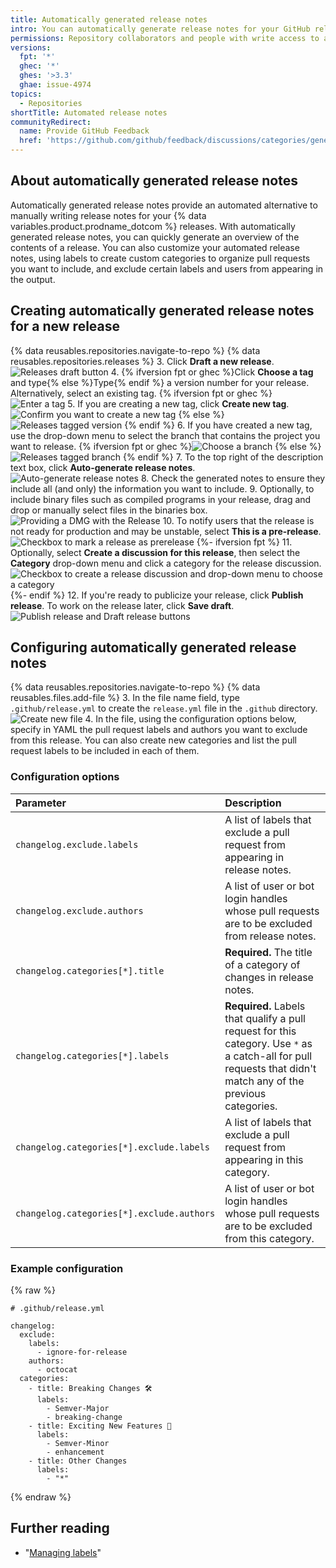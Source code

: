 ```yaml
---
title: Automatically generated release notes
intro: You can automatically generate release notes for your GitHub releases
permissions: Repository collaborators and people with write access to a repository can generate and customize automated release notes for a release.
versions:
  fpt: '*'
  ghec: '*'
  ghes: '>3.3'
  ghae: issue-4974
topics:
  - Repositories
shortTitle: Automated release notes
communityRedirect:
  name: Provide GitHub Feedback
  href: 'https://github.com/github/feedback/discussions/categories/general-feedback'
---
```


## About automatically generated release notes

Automatically generated release notes provide an automated alternative to manually writing release notes for your {% data variables.product.prodname_dotcom %} releases. With automatically generated release notes, you can quickly generate an overview of the contents of a release. You can also customize your automated release notes, using labels to create custom categories to organize pull requests you want to include, and exclude certain labels and users from appearing in the output.

## Creating automatically generated release notes for a new release

{% data reusables.repositories.navigate-to-repo %}
{% data reusables.repositories.releases %}
3. Click **Draft a new release**.
   ![Releases draft button](/assets/images/help/releases/draft_release_button.png)
4. {% ifversion fpt or ghec %}Click **Choose a tag** and type{% else %}Type{% endif %} a version number for your release. Alternatively, select an existing tag.
  {% ifversion fpt or ghec %}
  ![Enter a tag](/assets/images/help/releases/releases-tag-create.png)
5. If you are creating a new tag, click **Create new tag**.
![Confirm you want to create a new tag](/assets/images/help/releases/releases-tag-create-confirm.png)
  {% else %}
  ![Releases tagged version](/assets/images/enterprise/releases/releases-tag-version.png)
{% endif %}
6. If you have created a new tag, use the drop-down menu to select the branch that contains the project you want to release.
  {% ifversion fpt or ghec %}![Choose a branch](/assets/images/help/releases/releases-choose-branch.png)
  {% else %}![Releases tagged branch](/assets/images/enterprise/releases/releases-tag-branch.png)
  {% endif %}
7. To the top right of the description text box, click **Auto-generate release notes**.
  ![Auto-generate release notes](/assets/images/help/releases/auto-generate-release-notes.png)
8. Check the generated notes to ensure they include all (and only) the information you want to include.
9. Optionally, to include binary files such as compiled programs in your release, drag and drop or manually select files in the binaries box.
   ![Providing a DMG with the Release](/assets/images/help/releases/releases_adding_binary.gif)
10. To notify users that the release is not ready for production and may be unstable, select **This is a pre-release**.
   ![Checkbox to mark a release as prerelease](/assets/images/help/releases/prerelease_checkbox.png)
{%- ifversion fpt %}
11. Optionally, select **Create a discussion for this release**, then select the **Category** drop-down menu and click a category for the release discussion.
  ![Checkbox to create a release discussion and drop-down menu to choose a category](/assets/images/help/releases/create-release-discussion.png)
{%- endif %}
12. If you're ready to publicize your release, click **Publish release**. To work on the release later, click **Save draft**.
   ![Publish release and Draft release buttons](/assets/images/help/releases/release_buttons.png)


## Configuring automatically generated release notes

{% data reusables.repositories.navigate-to-repo %}
{% data reusables.files.add-file %}
3. In the file name field, type `.github/release.yml` to create the `release.yml` file in the `.github` directory.
  ![Create new file](/assets/images/help/releases/release-yml.png)
4. In the file, using the configuration options below, specify in YAML the pull request labels and authors you want to exclude from this release. You can also create new categories and list the pull request labels to be included in each of them.

### Configuration options

| Parameter | Description |
| :- | :- |
| `changelog.exclude.labels` | A list of labels that exclude a pull request from appearing in release notes. |
| `changelog.exclude.authors` | A list of user or bot login handles whose pull requests are to be excluded from release notes. |
| `changelog.categories[*].title` | **Required.** The title of a category of changes in release notes. |
| `changelog.categories[*].labels`| **Required.** Labels that qualify a pull request for this category. Use `*` as a catch-all for pull requests that didn't match any of the previous categories. |
| `changelog.categories[*].exclude.labels` | A list of labels that exclude a pull request from appearing in this category. |
| `changelog.categories[*].exclude.authors` | A list of user or bot login handles whose pull requests are to be excluded from this category. |

### Example configuration

{% raw %}
```yaml{:copy}
# .github/release.yml

changelog:
  exclude:
    labels:
      - ignore-for-release
    authors:
      - octocat
  categories:
    - title: Breaking Changes 🛠
      labels:
        - Semver-Major
        - breaking-change
    - title: Exciting New Features 🎉
      labels:
        - Semver-Minor
        - enhancement
    - title: Other Changes
      labels:
        - "*"
```
{% endraw %}

## Further reading

- "[Managing labels](/issues/using-labels-and-milestones-to-track-work/managing-labels)" 
